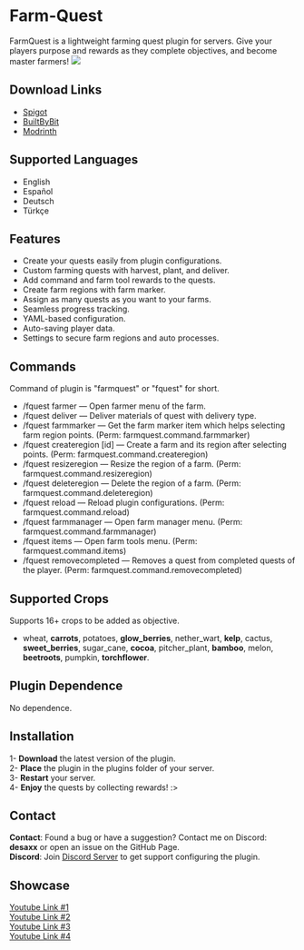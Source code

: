 # Farm-Quest
FarmQuest is a lightweight farming quest plugin for servers. Give your players purpose and rewards as they complete objectives, and become master farmers!
[![](https://img.shields.io/badge/Powered_with-DAPI-5B9AB5?style=flat&labelColor=345869)](https://github.com/desaxxx/DAPI/)

## Download Links
- [Spigot](https://www.spigotmc.org/resources/farmquest.124581/)
- [BuiltByBit](https://builtbybit.com/resources/farmquest.66055/)
- [Modrinth](https://modrinth.com/plugin/farmquest)

## Supported Languages
- English
- Español
- Deutsch
- Türkçe

## Features
- Create your quests easily from plugin configurations.
- Custom farming quests with harvest, plant, and deliver.
- Add command and farm tool rewards to the quests.
- Create farm regions with farm marker.
- Assign as many quests as you want to your farms.
- Seamless progress tracking.
- YAML-based configuration.
- Auto-saving player data.
- Settings to secure farm regions and auto processes.

## Commands
Command of plugin is "farmquest" or "fquest" for short.

- /fquest farmer <farmId> — Open farmer menu of the farm.
- /fquest deliver <farmId> — Deliver materials of quest with delivery type.
- /fquest farmmarker — Get the farm marker item which helps selecting farm region points. (Perm: farmquest.command.farmmarker)
- /fquest createregion [id] — Create a farm and its region after selecting points. (Perm: farmquest.command.createregion)
- /fquest resizeregion <farmId> — Resize the region of a farm. (Perm: farmquest.command.resizeregion)
- /fquest deleteregion <farmId> — Delete the region of a farm. (Perm: farmquest.command.deleteregion)
- /fquest reload — Reload plugin configurations. (Perm: farmquest.command.reload)
- /fquest farmmanager <farmId> — Open farm manager menu. (Perm: farmquest.command.farmmanager)
- /fquest items — Open farm tools menu. (Perm: farmquest.command.items)
- /fquest removecompleted <questId> <playerName> — Removes a quest from completed quests of the player. (Perm: farmquest.command.removecompleted)

## Supported Crops
Supports 16+ crops to be added as objective.

- wheat, **carrots**, potatoes, **glow_berries**, nether_wart, **kelp**, cactus, **sweet_berries**, sugar_cane, **cocoa**, pitcher_plant, **bamboo**, melon, **beetroots**, pumpkin, **torchflower**.

## Plugin Dependence
No dependence.

## Installation
1- **Download** the latest version of the plugin.\
2- **Place** the plugin in the plugins folder of your server.\
3- **Restart** your server.\
4- **Enjoy** the quests by collecting rewards! :>

## Contact
**Contact**: Found a bug or have a suggestion? Contact me on Discord: **desaxx** or open an issue on the GitHub Page.\
**Discord**: Join [Discord Server](https://discord.gg/dN6RUzZGgJ) to get support configuring the plugin.

## Showcase
[Youtube Link #1](https://www.youtube.com/watch?v=VvhCBQ1INqI)\
[Youtube Link #2](https://www.youtube.com/watch?v=cCWJu-kAOeo)\
[Youtube Link #3](https://www.youtube.com/watch?v=ww2KaOinaBA)\
[Youtube Link #4](https://www.youtube.com/watch?v=CYt-wsuMNIM)
